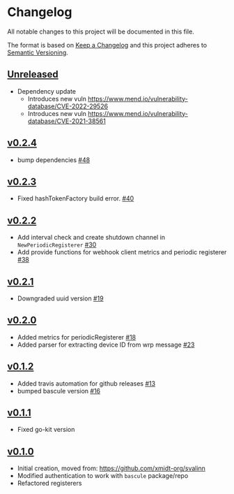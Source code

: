 # Changelog
All notable changes to this project will be documented in this file.

The format is based on [Keep a Changelog](http://keepachangelog.com/en/1.0.0/)
and this project adheres to [Semantic Versioning](http://semver.org/spec/v2.0.0.html).

## [Unreleased]
- Dependency update
  - Introduces new vuln https://www.mend.io/vulnerability-database/CVE-2022-29526
  - Introduces new vuln https://www.mend.io/vulnerability-database/CVE-2021-38561

## [v0.2.4]
- bump dependencies [#48](https://github.com/xmidt-org/wrp-listener/pull/48)

## [v0.2.3]
- Fixed hashTokenFactory build error. [#40](https://github.com/xmidt-org/wrp-listener/pull/40)

## [v0.2.2]
- Add interval check and create shutdown channel in `NewPeriodicRegisterer` [#30](https://github.com/xmidt-org/wrp-listener/pull/30)
- Add provide functions for webhook client metrics and periodic registerer [#38](https://github.com/xmidt-org/wrp-listener/pull/38)

## [v0.2.1]
- Downgraded uuid version [#19](https://github.com/xmidt-org/wrp-listener/pull/19)

## [v0.2.0]
- Added metrics for periodicRegisterer [#18](https://github.com/xmidt-org/wrp-listener/pull/18)
- Added parser for extracting device ID from wrp message [#23](https://github.com/xmidt-org/wrp-listener/pull/23)

## [v0.1.2]
- Added travis automation for github releases [#13](https://github.com/xmidt-org/wrp-listener/pull/13)
- bumped bascule version [#16](https://github.com/xmidt-org/wrp-listener/pull/16)

## [v0.1.1]
- Fixed go-kit version

## [v0.1.0]
- Initial creation, moved from: https://github.com/xmidt-org/svalinn
- Modified authentication to work with `bascule` package/repo
- Refactored registerers

[Unreleased]: https://github.com/xmidt-org/wrp-listener/compare/v0.2.4..HEAD
[v0.2.4]: https://github.com/xmidt-org/wrp-listener/compare/v0.2.3..v0.2.4
[v0.2.3]: https://github.com/xmidt-org/wrp-listener/compare/v0.2.2..v0.2.3
[v0.2.2]: https://github.com/xmidt-org/wrp-listener/compare/v0.2.1..v0.2.2
[v0.2.1]: https://github.com/xmidt-org/wrp-listener/compare/v0.2.0..v0.2.1
[v0.2.0]: https://github.com/xmidt-org/wrp-listener/compare/v0.1.2..v0.2.0
[v0.1.2]: https://github.com/xmidt-org/wrp-listener/compare/v0.1.1..v0.1.2
[v0.1.1]: https://github.com/xmidt-org/wrp-listener/compare/0.1.0...v0.1.1
[v0.1.0]: https://github.com/xmidt-org/wrp-listener/compare/0.0.0...v0.1.0

